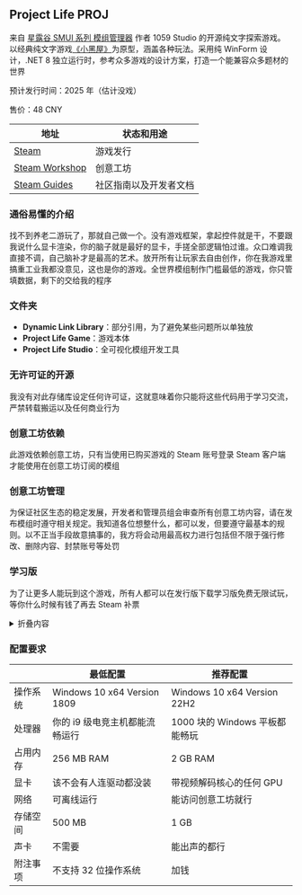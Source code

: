 ## Project Life PROJ
来自 [星露谷 SMUI 系列 模组管理器](https://github.com/Lake1059/SMUI-2023) 作者 1059 Studio 的开源纯文字探索游戏。以经典纯文字游戏[《小黑屋》](https://github.com/doublespeakgames/adarkroom)为原型，涵盖各种玩法。采用纯 WinForm 设计，.NET 8 独立运行时，参考众多游戏的设计方案，打造一个能兼容众多题材的世界

预计发行时间：2025 年（估计没戏）

售价：48 CNY

| 地址 | 状态和用途 |
| --- | --- |
| [Steam](https://store.steampowered.com/app/2577690) | 游戏发行 |
| [Steam Workshop](https://steamcommunity.com/app/2577690/workshop/) | 创意工坊 |
| [Steam Guides](https://steamcommunity.com/app/2577690/guides/) | 社区指南以及开发者文档 |

### 通俗易懂的介绍
找不到养老二游玩了，那就自己做一个。没有游戏框架，拿起控件就是干，不要跟我说什么显卡渲染，你的脑子就是最好的显卡，手搓全部逻辑怕过谁。众口难调我直接不调，自己脑补才是最高的艺术。放开所有让玩家去自由创作，你在我游戏里搞重工业我都没意见，这也是你的游戏。全世界模组制作门槛最低的游戏，你只管填数据，剩下的交给我的程序

### 文件夹
+ **Dynamic Link Library**：部分引用，为了避免某些问题所以单独放
+ **Project Life Game**：游戏本体
+ **Project Life Studio**：全可视化模组开发工具

### 无许可证的开源
我没有对此存储库设定任何许可证，这就意味着你只能将这些代码用于学习交流，严禁转载搬运以及任何商业行为

### 创意工坊依赖
此游戏依赖创意工坊，只有当使用已购买游戏的 Steam 账号登录 Steam 客户端才能使用在创意工坊订阅的模组

### 创意工坊管理
为保证社区生态的稳定发展，开发者和管理员组会审查所有创意工坊内容，请在发布模组时遵守相关规定。我知道各位想整什么，都可以发，但要遵守最基本的规则。以不正当手段故意搞事的，我方将会动用最高权力进行包括但不限于强行修改、删除内容、封禁账号等处罚

### 学习版
为了让更多人能玩到这个游戏，所有人都可以在发行版下载学习版免费无限试玩，等你什么时候有钱了再去 Steam 补票

<details>
  <summary>折叠内容</summary>
  我对盗版向来是睁一只眼闭一只眼的态度，只要你不影响我赚钱、我的声誉以及社区发展那我都懒得管。当然总有一些没教养的物种喜欢蹬鼻子上脸，既然你那么想展示自己，那我就贯彻到底让所有玩家都认识你。
</details>

### 配置要求
|  | 最低配置 | 推荐配置 |
| --- | --- | --- |
| 操作系统 | Windows 10 x64 Version 1809 | Windows 10 x64 Version 22H2 |
| 处理器 | 你的 i9 级电竞主机都能流畅运行 | 1000 块的 Windows 平板都能畅玩 |
| 占用内存 | 256 MB RAM | 2 GB RAM |
| 显卡 | 该不会有人连驱动都没装 | 带视频解码核心的任何 GPU |
| 网络 | 可离线运行 | 能访问创意工坊就行 |
| 存储空间 | 500 MB | 1 GB |
| 声卡 | 不需要 | 能出声的都行 |
| 附注事项 | 不支持 32 位操作系统 | 加钱 |